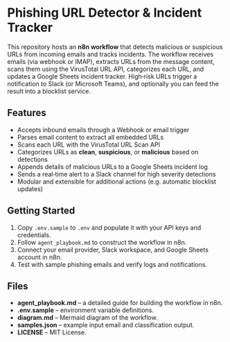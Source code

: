 # Phishing URL Detector & Incident Tracker

This repository hosts an **n8n workflow** that detects malicious or suspicious URLs from incoming emails and tracks incidents. The workflow receives emails (via webhook or IMAP), extracts URLs from the message content, scans them using the VirusTotal URL API, categorizes each URL, and updates a Google Sheets incident tracker. High‑risk URLs trigger a notification to Slack (or Microsoft Teams), and optionally you can feed the result into a blocklist service.

## Features

- Accepts inbound emails through a Webhook or email trigger
- Parses email content to extract all embedded URLs
- Scans each URL with the VirusTotal URL Scan API
- Categorizes URLs as **clean**, **suspicious**, or **malicious** based on detections
- Appends details of malicious URLs to a Google Sheets incident log
- Sends a real‑time alert to a Slack channel for high severity detections
- Modular and extensible for additional actions (e.g. automatic blocklist updates)

## Getting Started

1. Copy `.env.sample` to `.env` and populate it with your API keys and credentials.
2. Follow `agent_playbook.md` to construct the workflow in n8n.
3. Connect your email provider, Slack workspace, and Google Sheets account in n8n.
4. Test with sample phishing emails and verify logs and notifications.

## Files

- **agent_playbook.md** – a detailed guide for building the workflow in n8n.
- **.env.sample** – environment variable definitions.
- **diagram.md** – Mermaid diagram of the workflow.
- **samples.json** – example input email and classification output.
- **LICENSE** – MIT License.
